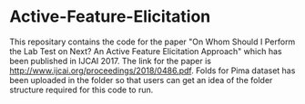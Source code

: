 # Active-Feature-Elicitation

This repositary contains the code for the paper "On Whom Should I Perform the Lab Test on Next? An Active Feature Elicitation Approach" which has been published in IJCAI 2017.  The link for the paper is http://www.ijcai.org/proceedings/2018/0486.pdf. Folds for Pima dataset has been uploaded in the folder so that users can get an idea of the folder structure required for this code to run.
